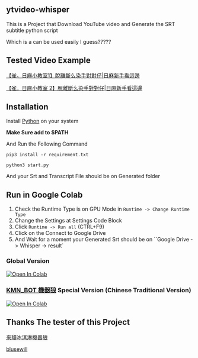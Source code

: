 ## ytvideo-whisper

This is a Project that Download YouTube video and Generate the SRT subtitle python script

Which is a can be used easily I guess?????


## Tested Video Example

[【雀。日麻小教室1】脫離斷么染手對對仔|日麻新手看這邊](https://youtu.be/b_O-TkpYi_w)

[【雀。日麻小教室 2】脫離斷么染手對對仔|日麻新手看這邊](https://youtu.be/tD2fBWsZrZU)


## Installation

Install [Python](https://www.python.org/) on your system

**Make Sure add to $PATH**

And Run the Following Command

```
pip3 install -r requirement.txt

python3 start.py
```

And your Srt and Transcript File should be on Generated folder

## Run in Google Colab

1. Check the Runtime Type is on GPU Mode in ``Runtime -> Change Runtime Type ``
1. Change the Settings at Settings Code Block
1. Click ``Runtime -> Run all`` (CTRL+F9)
1. Click on the Connect to Google Drive
1. And Wait for a moment your Generated Srt should be on ``Google Drive -> Whisper -> result`

### Global Version

[![Open In Colab](https://colab.research.google.com/assets/colab-badge.svg)](https://colab.research.google.com/github/blusewill/ytvideo-whisper/blob/master/ytvideo_whisper.ipynb)

### [KMN_BOT 機器狼](https://twitter.com/V_KMN_BOT) Special Version (Chinese Traditional Version)

[![Open In Colab](https://colab.research.google.com/assets/colab-badge.svg)](https://colab.research.google.com/github/blusewill/ytvideo-whisper/blob/master/ytvideo_whisper_KMN_BOT_Version.ipynb)


## Thanks The tester of this Project

[來貘冰淇淋機器狼](https://www.plurk.com/KMN_BOT)

[blusewill](https://blusewill.ml)
